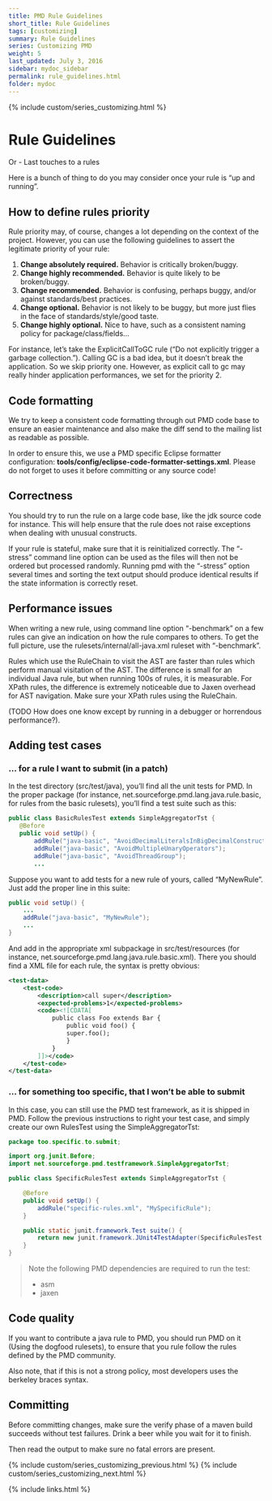 ```yaml
---
title: PMD Rule Guidelines
short_title: Rule Guidelines
tags: [customizing]
summary: Rule Guidelines
series: Customizing PMD
weight: 5
last_updated: July 3, 2016
sidebar: mydoc_sidebar
permalink: rule_guidelines.html
folder: mydoc
---
```


{% include custom/series_customizing.html %}

# Rule Guidelines

Or - Last touches to a rules

Here is a bunch of thing to do you may consider once your rule is “up and running”.

## How to define rules priority

Rule priority may, of course, changes a lot depending on the context of the project. However, you can use the following guidelines to assert the legitimate priority of your rule:

1.  **Change absolutely required.** Behavior is critically broken/buggy.
2.  **Change highly recommended.** Behavior is quite likely to be broken/buggy.
3.  **Change recommended.** Behavior is confusing, perhaps buggy, and/or against standards/best practices.
4.  **Change optional.** Behavior is not likely to be buggy, but more just flies in the face of standards/style/good taste.
5.  **Change highly optional.** Nice to have, such as a consistent naming policy for package/class/fields…

For instance, let’s take the ExplicitCallToGC rule (“Do not explicitly trigger a garbage collection.”). Calling GC is a bad idea, but it doesn’t break the application. So we skip priority one. However, as explicit call to gc may really hinder application performances, we set for the priority 2.

## Code formatting

We try to keep a consistent code formatting through out PMD code base to ensure an easier maintenance and also make the diff send to the mailing list as readable as possible.

In order to ensure this, we use a PMD specific Eclipse formatter configuration: **tools/config/eclipse-code-formatter-settings.xml**. Please do not forget to uses it before committing or any source code!

## Correctness

You should try to run the rule on a large code base, like the jdk source code for instance. This will help ensure that the rule does not raise exceptions when dealing with unusual constructs.

If your rule is stateful, make sure that it is reinitialized correctly. The “-stress” command line option can be used as the files will then not be ordered but processed randomly. Running pmd with the “-stress” option several times and sorting the text output should produce identical results if the state information is correctly reset.

## Performance issues

When writing a new rule, using command line option “-benchmark” on a few rules can give an indication on how the rule compares to others. To get the full picture, use the rulesets/internal/all-java.xml ruleset with “-benchmark”.

Rules which use the RuleChain to visit the AST are faster than rules which perform manual visitation of the AST. The difference is small for an individual Java rule, but when running 100s of rules, it is measurable. For XPath rules, the difference is extremely noticeable due to Jaxen overhead for AST navigation. Make sure your XPath rules using the RuleChain.

(TODO How does one know except by running in a debugger or horrendous performance?).

## Adding test cases

### … for a rule I want to submit (in a patch)

In the test directory (src/test/java), you’ll find all the unit tests for PMD. In the proper package (for instance, net.sourceforge.pmd.lang.java.rule.basic, for rules from the basic rulesets), you’ll find a test suite such as this:

```java
public class BasicRulesTest extends SimpleAggregatorTst {
   @Before
   public void setUp() {
       addRule("java-basic", "AvoidDecimalLiteralsInBigDecimalConstructor");
       addRule("java-basic", "AvoidMultipleUnaryOperators");
       addRule("java-basic", "AvoidThreadGroup");
       ...
```

Suppose you want to add tests for a new rule of yours, called “MyNewRule”. Just add the proper line in this suite:

```java
public void setUp() {
    ...
    addRule("java-basic", "MyNewRule");
    ...
}
```
And add in the appropriate xml subpackage in src/test/resources (for instance, net.sourceforge.pmd.lang.java.rule.basic.xml). There you should find a XML file for each rule, the syntax is pretty obvious:

```xml
<test-data>
    <test-code>
        <description>call super</description>
        <expected-problems>1</expected-problems>
        <code><![CDATA[
            public class Foo extends Bar {
                public void foo() {
                super.foo();
                }
            }
        ]]></code>
    </test-code>
</test-data>
```

### … for something too specific, that I won’t be able to submit

In this case, you can still use the PMD test framework, as it is shipped in PMD. Follow the previous instructions to right your test case, and simply create our own RulesTest using the SimpleAggregatorTst:

```java
package too.specific.to.submit;

import org.junit.Before;
import net.sourceforge.pmd.testframework.SimpleAggregatorTst;

public class SpecificRulesTest extends SimpleAggregatorTst {

    @Before
    public void setUp() {
        addRule("specific-rules.xml", "MySpecificRule");
    }

    public static junit.framework.Test suite() {
        return new junit.framework.JUnit4TestAdapter(SpecificRulesTest.class);
    }
}
```

>Note the following PMD dependencies are required to run the test:
>* asm
>* jaxen

## Code quality

If you want to contribute a java rule to PMD, you should run PMD on it (Using the dogfood rulesets), to ensure that you rule follow the rules defined by the PMD community.

Also note, that if this is not a strong policy, most developers uses the berkeley braces syntax.

## Committing

Before committing changes, make sure the verify phase of a maven build succeeds without test failures. Drink a beer while you wait for it to finish.

Then read the output to make sure no fatal errors are present.

{% include custom/series_customizing_previous.html %}
{% include custom/series_customizing_next.html %}

{% include links.html %}
